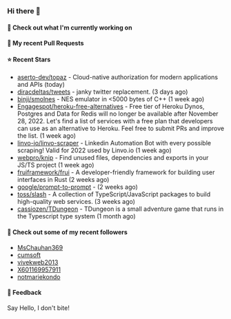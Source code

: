 ### Hi there 👋

#### 👷 Check out what I'm currently working on

#### 🔨 My recent Pull Requests


#### ⭐ Recent Stars

- [aserto-dev/topaz](https://github.com/aserto-dev/topaz) - Cloud-native authorization for modern applications and APIs (today)
- [diracdeltas/tweets](https://github.com/diracdeltas/tweets) - janky twitter replacement. (3 days ago)
- [binji/smolnes](https://github.com/binji/smolnes) - NES emulator in &lt;5000 bytes of C&#43;&#43; (1 week ago)
- [Engagespot/heroku-free-alternatives](https://github.com/Engagespot/heroku-free-alternatives) - Free tier of Heroku Dynos, Postgres and Data for Redis will no longer be available after November 28, 2022. Let&#39;s find a list of services with a free plan that developers can use as an alternative to Heroku. Feel free to submit PRs and improve the list. (1 week ago)
- [linvo-io/linvo-scraper](https://github.com/linvo-io/linvo-scraper) - Linkedin Automation Bot with every possible scraping! Valid for 2022 used by Linvo.io (1 week ago)
- [webpro/knip](https://github.com/webpro/knip) - Find unused files, dependencies and exports in your JS/TS project  (1 week ago)
- [fruiframework/frui](https://github.com/fruiframework/frui) - A developer-friendly framework for building user interfaces in Rust (2 weeks ago)
- [google/prompt-to-prompt](https://github.com/google/prompt-to-prompt) -  (2 weeks ago)
- [toss/slash](https://github.com/toss/slash) - A collection of TypeScript/JavaScript packages to build high-quality web services. (3 weeks ago)
- [cassiozen/TDungeon](https://github.com/cassiozen/TDungeon) - TDungeon is a small adventure game that runs in the Typescript type system (1 month ago)

#### 👯 Check out some of my recent followers

- [MsChauhan369](https://github.com/MsChauhan369)
- [cumsoft](https://github.com/cumsoft)
- [vivekweb2013](https://github.com/vivekweb2013)
- [X601169957911](https://github.com/X601169957911)
- [notmariekondo](https://github.com/notmariekondo)

#### 💬 Feedback

Say Hello, I don't bite!